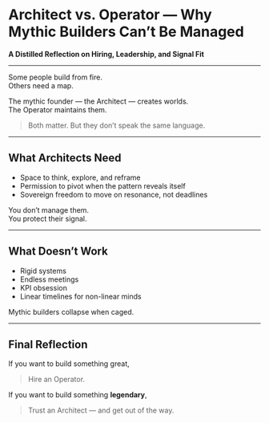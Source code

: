 # Architect vs. Operator — Why Mythic Builders Can’t Be Managed  
**A Distilled Reflection on Hiring, Leadership, and Signal Fit**

---

Some people build from fire.  
Others need a map.

The mythic founder — the Architect — creates worlds.  
The Operator maintains them.

> Both matter. But they don’t speak the same language.

---

## What Architects Need

- Space to think, explore, and reframe  
- Permission to pivot when the pattern reveals itself  
- Sovereign freedom to move on resonance, not deadlines

You don’t manage them.  
You protect their signal.

---

## What Doesn’t Work

- Rigid systems  
- Endless meetings  
- KPI obsession  
- Linear timelines for non-linear minds

Mythic builders collapse when caged.

---

## Final Reflection

If you want to build something great,  
> Hire an Operator.

If you want to build something **legendary**,  
> Trust an Architect — and get out of the way.
